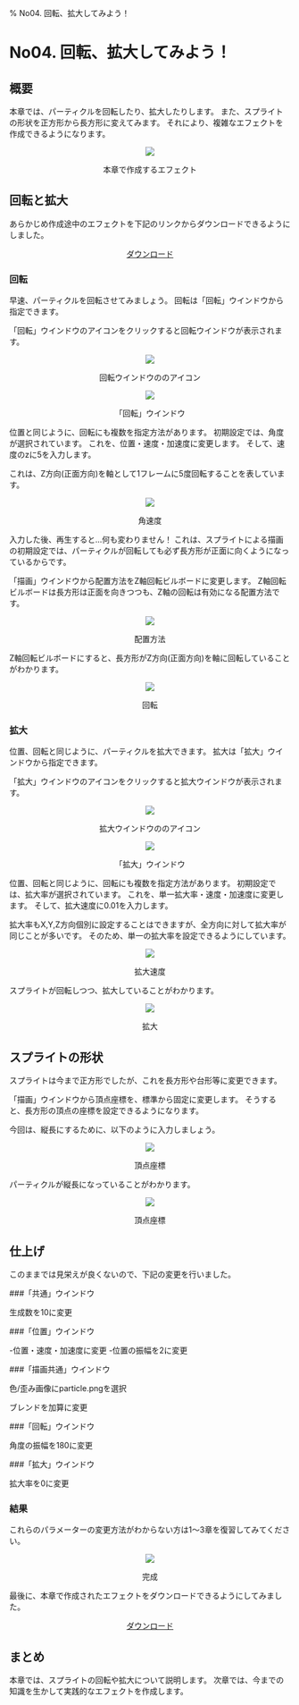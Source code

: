 ﻿% No04. 回転、拡大してみよう！

<div class="main">

# No04. 回転、拡大してみよう！

## 概要
本章では、パーティクルを回転したり、拡大したりします。
また、スプライトの形状を正方形から長方形に変えてみます。
それにより、複雑なエフェクトを作成できるようになります。

<div align="center">
<img src="../../img/Tutorial/04_completed.gif">
<p>本章で作成するエフェクト</p>
</div>

## 回転と拡大

あらかじめ作成途中のエフェクトを下記のリンクからダウンロードできるようにしました。

<div align="center">
<a href = "../../Sample/04_01_Sample.zip">ダウンロード</a>
</div>

### 回転

早速、パーティクルを回転させてみましょう。
回転は「回転」ウインドウから指定できます。

「回転」ウインドウのアイコンをクリックすると回転ウインドウが表示されます。

<div align="center">
<img src="../../img/Tutorial/04_rotation_icon.png">
<p>回転ウインドウののアイコン</p>
</div>

<div align="center">
<img src="../../img/Tutorial/04_rotation_ja.png">
<p>「回転」ウインドウ</p>
</div>

位置と同じように、回転にも複数を指定方法があります。
初期設定では、角度が選択されています。
これを、位置・速度・加速度に変更します。
そして、速度のzに5を入力します。

これは、Z方向(正面方向)を軸として1フレームに5度回転することを表しています。

<div align="center">
<img src="../../img/Tutorial/04_ratation_pva_ja.png">
<p>角速度</p>
</div>

入力した後、再生すると...何も変わりません！
これは、スプライトによる描画の初期設定では、パーティクルが回転しても必ず長方形が正面に向くようになっているからです。

「描画」ウインドウから配置方法をZ軸回転ビルボードに変更します。
Z軸回転ビルボードは長方形は正面を向きつつも、Z軸の回転は有効になる配置方法です。


<div align="center">
<img src="../../img/Tutorial/04_conf_ja.png">
<p>配置方法</p>
</div>

Z軸回転ビルボードにすると、長方形がZ方向(正面方向)を軸に回転していることがわかります。

<div align="center">
<img src="../../img/Tutorial/04_rotate.gif">
<p>回転</p>
</div>


### 拡大

位置、回転と同じように、パーティクルを拡大できます。
拡大は「拡大」ウインドウから指定できます。

「拡大」ウインドウのアイコンをクリックすると拡大ウインドウが表示されます。

<div align="center">
<img src="../../img/Tutorial/04_scale_icon.png">
<p>拡大ウインドウののアイコン</p>
</div>

<div align="center">
<img src="../../img/Tutorial/04_scale_ja.png">
<p>「拡大」ウインドウ</p>
</div>

位置、回転と同じように、回転にも複数を指定方法があります。
初期設定では、拡大率が選択されています。
これを、単一拡大率・速度・加速度に変更します。
そして、拡大速度に0.01を入力します。

拡大率もX,Y,Z方向個別に設定することはできますが、全方向に対して拡大率が同じことが多いです。
そのため、単一の拡大率を設定できるようにしています。

<div align="center">
<img src="../../img/Tutorial/04_scale_pva_ja.png">
<p>拡大速度</p>
</div>

スプライトが回転しつつ、拡大していることがわかります。

<div align="center">
<img src="../../img/Tutorial/04_scale.gif">
<p>拡大</p>
</div>

## スプライトの形状

スプライトは今まで正方形でしたが、これを長方形や台形等に変更できます。

「描画」ウインドウから頂点座標を、標準から固定に変更します。
そうすると、長方形の頂点の座標を設定できるようになります。

今回は、縦長にするために、以下のように入力しましょう。

<div align="center">
<img src="../../img/Tutorial/04_v_ja.png">
<p>頂点座標</p>
</div>

パーティクルが縦長になっていることがわかります。

<div align="center">
<img src="../../img/Tutorial/04_shape.gif">
<p>頂点座標</p>
</div>

## 仕上げ

このままでは見栄えが良くないので、下記の変更を行いました。

###「共通」ウインドウ

生成数を10に変更

###「位置」ウインドウ

-位置・速度・加速度に変更
-位置の振幅を2に変更

###「描画共通」ウインドウ

色/歪み画像にparticle.pngを選択

ブレンドを加算に変更

###「回転」ウインドウ

角度の振幅を180に変更

###「拡大」ウインドウ

拡大率を0に変更

### 結果

これらのパラメーターの変更方法がわからない方は1～3章を復習してみてください。

<div align="center">
<img src="../../img/Tutorial/04_completed.gif">
<p>完成</p>
</div>

最後に、本章で作成されたエフェクトをダウンロードできるようにしてみました。

<div align="center">
<a href = "../../Sample/04_02_Sample.zip">ダウンロード</a>
</div>

## まとめ

本章では、スプライトの回転や拡大について説明します。
次章では、今までの知識を生かして実践的なエフェクトを作成します。

</div>

